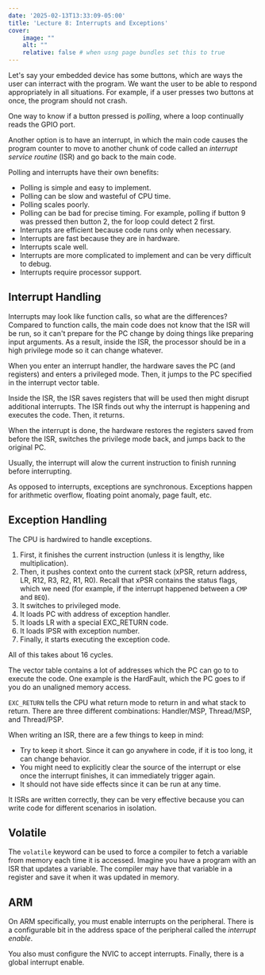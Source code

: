 ```yaml
---
date: '2025-02-13T13:33:09-05:00'
title: 'Lecture 8: Interrupts and Exceptions'
cover:
    image: ""
    alt: ""
    relative: false # when usng page bundles set this to true
---
```


Let's say your embedded device has some buttons, which are ways the user can interract with the program. We want the user to be able to respond appropriately in all situations. For example, if a user presses two buttons at once, the program should not crash.

One way to know if a button pressed is *polling*, where a loop continually reads the GPIO port.

Another option is to have an interrupt, in which the main code causes the program counter to move to another chunk of code called an *interrupt service routine* (ISR) and go back to the main code.

Polling and interrupts have their own benefits:

- Polling is simple and easy to implement.
- Polling can be slow and wasteful of CPU time.
- Polling scales poorly.
- Polling can be bad for precise timing. For example, polling if button 9 was pressed then button 2, the for loop could detect 2 first.
- Interrupts are efficient because code runs only when necessary.
- Interrupts are fast because they are in hardware.
- Interrupts scale well.
- Interrupts are more complicated to implement and can be very difficult to debug.
- Interrupts require processor support.

## Interrupt Handling

Interrupts may look like function calls, so what are the differences? Compared to function calls, the main code does not know that the ISR will be run, so it can't prepare for the PC change by doing things like preparing input arguments. As a result, inside the ISR, the processor should be in a high privilege mode so it can change whatever.

When you enter an interrupt handler, the hardware saves the PC (and registers) and enters a privileged mode. Then, it jumps to the PC specified in the interrupt vector table.

Inside the ISR, the ISR saves registers that will be used then might disrupt additional interrupts. The ISR finds out why the interrupt is happening and executes the code. Then, it returns.

When the interrupt is done, the hardware restores the registers saved from before the ISR, switches the privilege mode back, and jumps back to the original PC.

Usually, the interrupt will alow the current instruction to finish running before interrupting.

As opposed to interrupts, exceptions are synchronous. Exceptions happen for arithmetic overflow, floating point anomaly, page fault, etc.

## Exception Handling

The CPU is hardwired to handle exceptions.

1. First, it finishes the current instruction (unless it is lengthy, like multiplication).
2. Then, it pushes context onto the current stack (xPSR, return address, LR, R12, R3, R2, R1, R0). Recall that xPSR contains the status flags, which we need (for example, if the interrupt happened between a `CMP` and `BEQ`).
3. It switches to privileged mode.
4. It loads PC with address of exception handler.
5. It loads LR with a special EXC_RETURN code.
6. It loads IPSR with exception number.
9. Finally, it starts executing the exception code.

All of this takes about 16 cycles.

The vector table contains a lot of addresses which the PC can go to to execute the code. One example is the HardFault, which the PC goes to if you do an unaligned memory access.

`EXC_RETURN` tells the CPU what return mode to return in and what stack to return. There are three different combinations: Handler/MSP, Thread/MSP, and Thread/PSP.

When writing an ISR, there are a few things to keep in mind:

- Try to keep it short. Since it can go anywhere in code, if it is too long, it can change behavior.
- You might need to explicitly clear the source of the interrupt or else once the interrupt finishes, it can immediately trigger again.
- It should not have side effects since it can be run at any time.

It ISRs are written correctly, they can be very effective because you can write code for different scenarios in isolation.

## Volatile

The `volatile` keyword can be used to force a compiler to fetch a variable from memory each time it is accessed. Imagine you have a program with an ISR that updates a variable. The compiler may have that variable in a register and save it when it was updated in memory.

## ARM

On ARM specifically, you must enable interrupts on the peripheral. There is a configurable bit in the address space of the peripheral called the *interrupt enable*.

You also must configure the NVIC to accept interrupts. Finally, there is a global interrupt enable.
